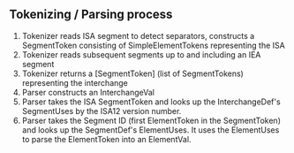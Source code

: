 ## Tokenizing / Parsing process

1. Tokenizer reads ISA segment to detect separators, constructs a SegmentToken consisting of SimpleElementTokens representing the ISA
2. Tokenizer reads subsequent segments up to and including an IEA segment
3. Tokenizer returns a [SegmentToken] (list of SegmentTokens) representing the interchange
4. Parser constructs an InterchangeVal
5. Parser takes the ISA SegmentToken and looks up the InterchangeDef's SegmentUses by the ISA12 version number.
6. Parser takes the Segment ID (first ElementToken in the SegmentToken) and looks up the SegmentDef's ElementUses. It uses the ElementUses to parse the ElementToken into an ElementVal.
